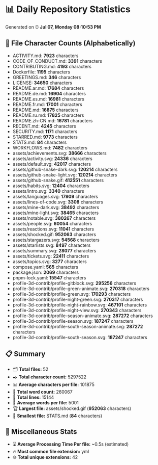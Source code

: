 # 📊 Daily Repository Statistics
Generated on ⏰ **Jul 07, Monday 08:10:53 PM**

## 📂 File Character Counts (Alphabetically)
- ACTIVITY.md: **7923** characters
- CODE_OF_CONDUCT.md: **3391** characters
- CONTRIBUTING.md: **4193** characters
- Dockerfile: **1195** characters
- GREETINGS.md: **346** characters
- LICENSE: **34650** characters
- README.ar.md: **17684** characters
- README.de.md: **16904** characters
- README.es.md: **16981** characters
- README.fr.md: **17001** characters
- README.md: **16875** characters
- README.ru.md: **17825** characters
- README.zh-CN.md: **16781** characters
- RECENT.md: **4245** characters
- SECURITY.md: **1171** characters
- STARRED.md: **9773** characters
- STATS.md: **84** characters
- WORKFLOWS.md: **7482** characters
- assets/achievements.svg: **38666** characters
- assets/activity.svg: **24336** characters
- assets/default.svg: **42017** characters
- assets/github-snake-dark.svg: **120214** characters
- assets/github-snake-light.svg: **120214** characters
- assets/github-snake.gif: **412551** characters
- assets/habits.svg: **12404** characters
- assets/intro.svg: **3340** characters
- assets/languages.svg: **17909** characters
- assets/lines-of-code.svg: **3308** characters
- assets/mine-dark.svg: **38492** characters
- assets/mine-light.svg: **38465** characters
- assets/notable.svg: **380267** characters
- assets/people.svg: **60054** characters
- assets/reactions.svg: **11041** characters
- assets/shocked.gif: **952063** characters
- assets/stargazers.svg: **54568** characters
- assets/starlists.svg: **8497** characters
- assets/summary.svg: **28077** characters
- assets/tickets.svg: **22411** characters
- assets/topics.svg: **3277** characters
- compose.yaml: **565** characters
- package.json: **2069** characters
- pnpm-lock.yaml: **15547** characters
- profile-3d-contrib/profile-gitblock.svg: **295256** characters
- profile-3d-contrib/profile-green-animate.svg: **270318** characters
- profile-3d-contrib/profile-green.svg: **170293** characters
- profile-3d-contrib/profile-night-green.svg: **270317** characters
- profile-3d-contrib/profile-night-rainbow.svg: **467101** characters
- profile-3d-contrib/profile-night-view.svg: **270343** characters
- profile-3d-contrib/profile-season-animate.svg: **287272** characters
- profile-3d-contrib/profile-season.svg: **187247** characters
- profile-3d-contrib/profile-south-season-animate.svg: **287272** characters
- profile-3d-contrib/profile-south-season.svg: **187247** characters

## 📋 Summary
- 🗂️ **Total files:** 52
- ✒️ **Total character count:** 5297522
- 📊 **Average characters per file:** 101875
- 📝 **Total word count:** 260067
- 🧾 **Total lines:** 15144
- 📐 **Average words per file:** 5001
- 🏆 **Largest file:** assets/shocked.gif (**952063** characters)
- 🥉 **Smallest file:** STATS.md (**84** characters)

## 🌟 Miscellaneous Stats
- ⌛ **Average Processing Time Per file:** ~0.5s (estimated)
- 🔥 **Most common file extension:** yml
- 🌐 **Total unique extensions:** 42
